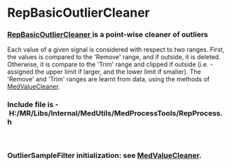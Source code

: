 # RepBasicOutlierCleaner
### [RepBasicOutlierCleaner ](http://node-04/Libs/html/classRepBasicOutlierCleaner)is a point-wise cleaner of outliers
Each value of a given signal is considered with respect to two ranges. First, the values is compared to the 'Remove' range, and if outside, it is deleted. Otherwise, it is compare to the 'Trim' range and clipped if outside (i.e. - assigned the upper limit if larger, and the lower limit if smaller). The 'Remove' and 'Trim' ranges are learnt from data, using the methods of [MedValueCleaner](../MedValueCleaner).
### Include file is - H:/MR/Libs/Internal/MedUtils/MedProcessTools/RepProcess.h
 
### OutlierSampleFilter initialization: see [**MedValueCleaner**](./MedValueCleaner).
